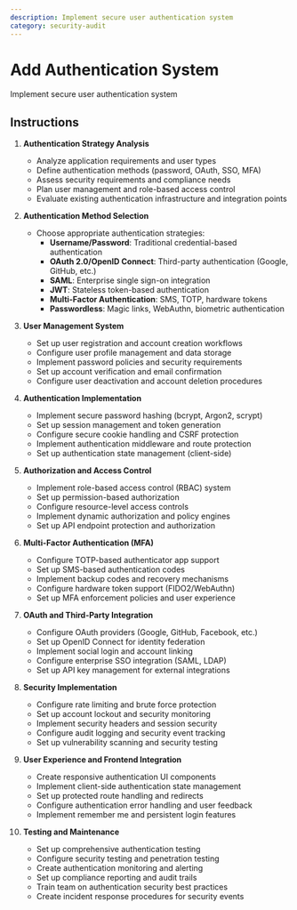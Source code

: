 ```yaml
---
description: Implement secure user authentication system
category: security-audit
---
```


# Add Authentication System

Implement secure user authentication system

## Instructions

1. **Authentication Strategy Analysis**
   - Analyze application requirements and user types
   - Define authentication methods (password, OAuth, SSO, MFA)
   - Assess security requirements and compliance needs
   - Plan user management and role-based access control
   - Evaluate existing authentication infrastructure and integration points

2. **Authentication Method Selection**
   - Choose appropriate authentication strategies:
     - **Username/Password**: Traditional credential-based authentication
     - **OAuth 2.0/OpenID Connect**: Third-party authentication (Google, GitHub, etc.)
     - **SAML**: Enterprise single sign-on integration
     - **JWT**: Stateless token-based authentication
     - **Multi-Factor Authentication**: SMS, TOTP, hardware tokens
     - **Passwordless**: Magic links, WebAuthn, biometric authentication

3. **User Management System**
   - Set up user registration and account creation workflows
   - Configure user profile management and data storage
   - Implement password policies and security requirements
   - Set up account verification and email confirmation
   - Configure user deactivation and account deletion procedures

4. **Authentication Implementation**
   - Implement secure password hashing (bcrypt, Argon2, scrypt)
   - Set up session management and token generation
   - Configure secure cookie handling and CSRF protection
   - Implement authentication middleware and route protection
   - Set up authentication state management (client-side)

5. **Authorization and Access Control**
   - Implement role-based access control (RBAC) system
   - Set up permission-based authorization
   - Configure resource-level access controls
   - Implement dynamic authorization and policy engines
   - Set up API endpoint protection and authorization

6. **Multi-Factor Authentication (MFA)**
   - Configure TOTP-based authenticator app support
   - Set up SMS-based authentication codes
   - Implement backup codes and recovery mechanisms
   - Configure hardware token support (FIDO2/WebAuthn)
   - Set up MFA enforcement policies and user experience

7. **OAuth and Third-Party Integration**
   - Configure OAuth providers (Google, GitHub, Facebook, etc.)
   - Set up OpenID Connect for identity federation
   - Implement social login and account linking
   - Configure enterprise SSO integration (SAML, LDAP)
   - Set up API key management for external integrations

8. **Security Implementation**
   - Configure rate limiting and brute force protection
   - Set up account lockout and security monitoring
   - Implement security headers and session security
   - Configure audit logging and security event tracking
   - Set up vulnerability scanning and security testing

9. **User Experience and Frontend Integration**
   - Create responsive authentication UI components
   - Implement client-side authentication state management
   - Set up protected route handling and redirects
   - Configure authentication error handling and user feedback
   - Implement remember me and persistent login features

10. **Testing and Maintenance**
    - Set up comprehensive authentication testing
    - Configure security testing and penetration testing
    - Create authentication monitoring and alerting
    - Set up compliance reporting and audit trails
    - Train team on authentication security best practices
    - Create incident response procedures for security events
